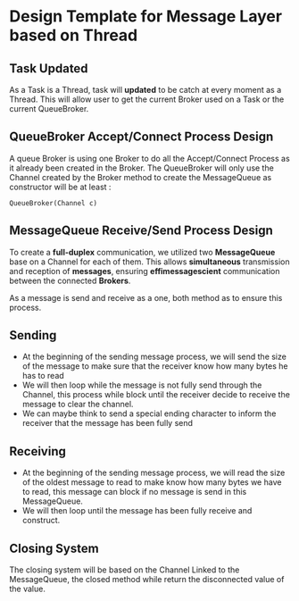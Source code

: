 # Design Template for Message Layer based on Thread

## Task Updated

As a Task is a Thread, task will **updated** to be catch at every moment as a Thread. This will allow user to get the current Broker used on a Task or the current QueueBroker.

## QueueBroker Accept/Connect Process Design

A queue Broker is using one Broker to do all the Accept/Connect Process as it already been created in the Broker.
The QueueBroker will only use the Channel created by the Broker method to create the MessageQueue as constructor will be at least :

`QueueBroker(Channel c)`

## MessageQueue Receive/Send Process Design

To create a **full-duplex** communication, we utilized two **MessageQueue** base on a Channel for each of them. This allows **simultaneous** transmission and reception of **messages**, ensuring **effimessagescient** communication between the connected **Brokers**.

As a message is send and receive as a one, both method as to ensure this process.

## Sending

- At the beginning of the sending message process, we will send the size of the message to make sure that the receiver know how many bytes he has to read
- We will then loop while the message is not fully send through the Channel, this process while block until the receiver decide to receive the message to clear the channel.
- We can maybe think to send a special ending character to inform the receiver that the message has been fully send

## Receiving

- At the beginning of the sending message process, we will read the size of the oldest message to read to make know how many bytes we have to read, this message can block if no message is send in this MessageQueue.
- We will then loop until the message has been fully receive and construct.

## Closing System

The closing system will be based on the Channel Linked to the MessageQueue, the closed method while return the disconnected value of the value.



